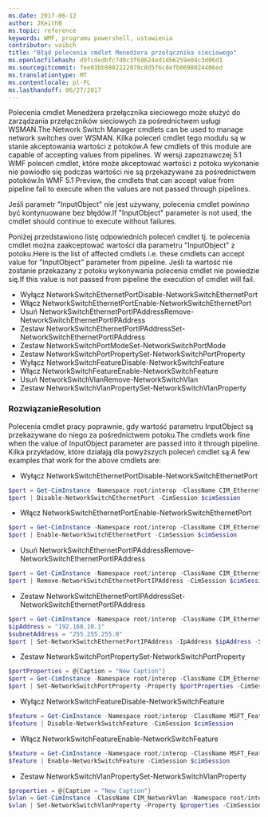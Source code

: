 ```yaml
---
ms.date: 2017-06-12
author: JKeithB
ms.topic: reference
keywords: WMF, programu powershell, ustawienia
contributor: vaibch
title: "Błąd polecenia cmdlet Menedżera przełącznika sieciowego"
ms.openlocfilehash: d9fcdedbfc7d0c3f68624ed1db6259e04c3d06d1
ms.sourcegitcommit: fee03bb9802222078c8d5f6c8efb0698024406ed
ms.translationtype: MT
ms.contentlocale: pl-PL
ms.lasthandoff: 06/27/2017
---
```

<span data-ttu-id="3a2ca-103">Polecenia cmdlet Menedżera przełącznika sieciowego może służyć do zarządzania przełączników sieciowych za pośrednictwem usługi WSMAN.</span><span class="sxs-lookup"><span data-stu-id="3a2ca-103">The Network Switch Manager cmdlets can be used to manage network switches over WSMAN.</span></span> <span data-ttu-id="3a2ca-104">Kilka poleceń cmdlet tego modułu są w stanie akceptowania wartości z potoków.</span><span class="sxs-lookup"><span data-stu-id="3a2ca-104">A few cmdlets of this module are capable of accepting values from pipelines.</span></span> <span data-ttu-id="3a2ca-105">W wersji zapoznawczej 5.1 WMF poleceń cmdlet, które może akceptować wartości z potoku wykonanie nie powiodło się podczas wartości nie są przekazywane za pośrednictwem potoków.</span><span class="sxs-lookup"><span data-stu-id="3a2ca-105">In WMF 5.1 Preview, the cmdlets that can accept value from pipeline fail to execute when the values are not passed through pipelines.</span></span>

<span data-ttu-id="3a2ca-106">Jeśli parametr "InputObject" nie jest używany, polecenia cmdlet powinno być kontynuowane bez błędów.</span><span class="sxs-lookup"><span data-stu-id="3a2ca-106">If "InputObject" parameter is not used, the cmdlet should continue to execute without failures.</span></span>

<span data-ttu-id="3a2ca-107">Poniżej przedstawiono listę odpowiednich poleceń cmdlet tj. te polecenia cmdlet można zaakceptować wartości dla parametru "InputObject" z potoku.</span><span class="sxs-lookup"><span data-stu-id="3a2ca-107">Here is the list of affected cmdlets i.e. these cmdlets can accept value for "InputObject" parameter from pipeline.</span></span> <span data-ttu-id="3a2ca-108">Jeśli ta wartość nie zostanie przekazany z potoku wykonywania polecenia cmdlet nie powiedzie się.</span><span class="sxs-lookup"><span data-stu-id="3a2ca-108">If this value is not passed from pipeline the execution of cmdlet will fail.</span></span>

- <span data-ttu-id="3a2ca-109">Wyłącz NetworkSwitchEthernetPort</span><span class="sxs-lookup"><span data-stu-id="3a2ca-109">Disable-NetworkSwitchEthernetPort</span></span>
- <span data-ttu-id="3a2ca-110">Włącz NetworkSwitchEthernetPort</span><span class="sxs-lookup"><span data-stu-id="3a2ca-110">Enable-NetworkSwitchEthernetPort</span></span>
- <span data-ttu-id="3a2ca-111">Usuń NetworkSwitchEthernetPortIPAddress</span><span class="sxs-lookup"><span data-stu-id="3a2ca-111">Remove-NetworkSwitchEthernetPortIPAddress</span></span>
- <span data-ttu-id="3a2ca-112">Zestaw NetworkSwitchEthernetPortIPAddress</span><span class="sxs-lookup"><span data-stu-id="3a2ca-112">Set-NetworkSwitchEthernetPortIPAddress</span></span>
- <span data-ttu-id="3a2ca-113">Zestaw NetworkSwitchPortMode</span><span class="sxs-lookup"><span data-stu-id="3a2ca-113">Set-NetworkSwitchPortMode</span></span>
- <span data-ttu-id="3a2ca-114">Zestaw NetworkSwitchPortProperty</span><span class="sxs-lookup"><span data-stu-id="3a2ca-114">Set-NetworkSwitchPortProperty</span></span>
- <span data-ttu-id="3a2ca-115">Wyłącz NetworkSwitchFeature</span><span class="sxs-lookup"><span data-stu-id="3a2ca-115">Disable-NetworkSwitchFeature</span></span>
- <span data-ttu-id="3a2ca-116">Włącz NetworkSwitchFeature</span><span class="sxs-lookup"><span data-stu-id="3a2ca-116">Enable-NetworkSwitchFeature</span></span>
- <span data-ttu-id="3a2ca-117">Usuń NetworkSwitchVlan</span><span class="sxs-lookup"><span data-stu-id="3a2ca-117">Remove-NetworkSwitchVlan</span></span>
- <span data-ttu-id="3a2ca-118">Zestaw NetworkSwitchVlanProperty</span><span class="sxs-lookup"><span data-stu-id="3a2ca-118">Set-NetworkSwitchVlanProperty</span></span>

### <a name="resolution"></a><span data-ttu-id="3a2ca-119">Rozwiązanie</span><span class="sxs-lookup"><span data-stu-id="3a2ca-119">Resolution</span></span>
<span data-ttu-id="3a2ca-120">Polecenia cmdlet pracy poprawnie, gdy wartość parametru InputObject są przekazywane do niego za pośrednictwem potoku.</span><span class="sxs-lookup"><span data-stu-id="3a2ca-120">The cmdlets work fine when the value of InputObject parameter are passed into it through pipeline.</span></span> <span data-ttu-id="3a2ca-121">Kilka przykładów, które działają dla powyższych poleceń cmdlet są:</span><span class="sxs-lookup"><span data-stu-id="3a2ca-121">A few examples that work for the above cmdlets are:</span></span>

- <span data-ttu-id="3a2ca-122">Wyłącz NetworkSwitchEthernetPort</span><span class="sxs-lookup"><span data-stu-id="3a2ca-122">Disable-NetworkSwitchEthernetPort</span></span>
```powershell
$port = Get-CimInstance -Namespace root/interop -ClassName CIM_EthernetPort -CimSession $cimSession | Select-Object -First 1
$port | Disable-NetworkSwitchEthernetPort -CimSession $cimSession
```

- <span data-ttu-id="3a2ca-123">Włącz NetworkSwitchEthernetPort</span><span class="sxs-lookup"><span data-stu-id="3a2ca-123">Enable-NetworkSwitchEthernetPort</span></span>
```powershell
$port = Get-CimInstance -Namespace root/interop -ClassName CIM_EthernetPort -CimSession $cimSession | Select-Object -First 1
$port | Enable-NetworkSwitchEthernetPort -CimSession $cimSession
```

- <span data-ttu-id="3a2ca-124">Usuń NetworkSwitchEthernetPortIPAddress</span><span class="sxs-lookup"><span data-stu-id="3a2ca-124">Remove-NetworkSwitchEthernetPortIPAddress</span></span>
```powershell
$port = Get-CimInstance -Namespace root/interop -ClassName CIM_EthernetPort -CimSession $cimSession | Select-Object -First 1
$port | Remove-NetworkSwitchEthernetPortIPAddress -CimSession $cimSession
```

- <span data-ttu-id="3a2ca-125">Zestaw NetworkSwitchEthernetPortIPAddress</span><span class="sxs-lookup"><span data-stu-id="3a2ca-125">Set-NetworkSwitchEthernetPortIPAddress</span></span>
```powershell
$port = Get-CimInstance -Namespace root/interop -ClassName CIM_EthernetPort -CimSession $cimSession | Select-Object -First 1
$ipAddress = "192.168.10.1"
$subnetAddress = "255.255.255.0"
$port | Set-NetworkSwitchEthernetPortIPAddress -IpAddress $ipAddress -SubnetAddress $subnetAddress -CimSession $cimSession
```

- <span data-ttu-id="3a2ca-126">Zestaw NetworkSwitchPortProperty</span><span class="sxs-lookup"><span data-stu-id="3a2ca-126">Set-NetworkSwitchPortProperty</span></span>
```powershell
$portProperties = @{Caption = "New Caption"}
$port = Get-CimInstance -Namespace root/interop -ClassName CIM_EthernetPort -CimSession $cimSession | Select-Object -First 1
$port | Set-NetworkSwitchPortProperty -Property $portProperties -CimSession $cimSession
```

- <span data-ttu-id="3a2ca-127">Wyłącz NetworkSwitchFeature</span><span class="sxs-lookup"><span data-stu-id="3a2ca-127">Disable-NetworkSwitchFeature</span></span>
```powershell
$feature = Get-CimInstance -Namespace root/interop -ClassName MSFT_Feature -CimSession $cimSession | Select-Object -First 1
$feature | Disable-NetworkSwitchFeature -CimSession $cimSession
```

- <span data-ttu-id="3a2ca-128">Włącz NetworkSwitchFeature</span><span class="sxs-lookup"><span data-stu-id="3a2ca-128">Enable-NetworkSwitchFeature</span></span>
```powershell
$feature = Get-CimInstance -Namespace root/interop -ClassName MSFT_Feature -CimSession $cimSession | Select-Object -First 1
$feature | Enable-NetworkSwitchFeature -CimSession $cimSession
```

- <span data-ttu-id="3a2ca-129">Zestaw NetworkSwitchVlanProperty</span><span class="sxs-lookup"><span data-stu-id="3a2ca-129">Set-NetworkSwitchVlanProperty</span></span>
```powershell
$properties = @{Caption = "New Caption"}
$vlan = Get-CimInstance -ClassName CIM_NetworkVlan -Namespace root/interop -CimSession $cimSession | Select-Object -First 1
$vlan | Set-NetworkSwitchVlanProperty -Property $properties -CimSession $cimSession
```

